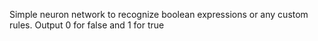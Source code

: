Simple neuron network to recognize boolean expressions or any custom rules.
Output 0 for false and 1 for true
